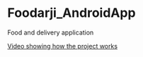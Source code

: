 # Foodarji_AndroidApp
Food and delivery application

[Video showing how the project works](https://youtu.be/vCo-4hnx-XY)
